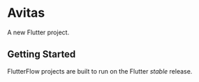 # Avitas

A new Flutter project.

## Getting Started

FlutterFlow projects are built to run on the Flutter _stable_ release.
